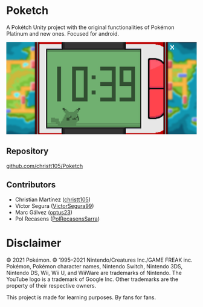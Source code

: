 # Poketch
A Pokétch Unity project with the original functionalities of Pokémon Platinum and new ones. Focused for android.

![Poketch Preview](docs/ClockPreview.png)

## Repository

[github.com/christt105/Poketch](https://github.com/christt105/Poketch)

## Contributors

* Christian Martínez ([christt105](https://github.com/christt105))
* Víctor Segura ([VictorSegura99](https://github.com/VictorSegura99))
* Marc Gálvez ([optus23](https://optus23.github.io/))
* Pol Recasens ([PolRecasensSarra](https://polrecasenssarra.github.io/Web/))

# Disclaimer

© 2021 Pokémon. © 1995–2021 Nintendo/Creatures Inc./GAME FREAK inc. Pokémon, Pokémon character names, Nintendo Switch, Nintendo 3DS, Nintendo DS, Wii, Wii U, and WiiWare are trademarks of Nintendo. The YouTube logo is a trademark of Google Inc. Other trademarks are the property of their respective owners.

This project is made for learning purposes. By fans for fans.

